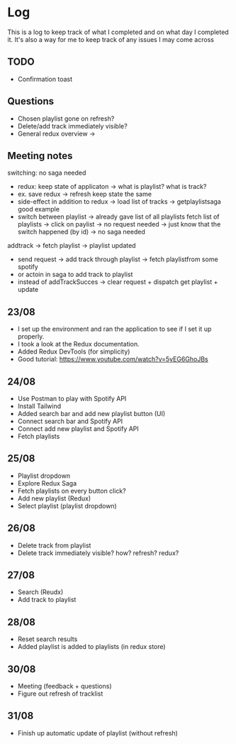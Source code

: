 # Log

This is a log to keep track of what I completed and on what day I completed it. It's also a way for me to keep track of any issues I may come across

## TODO
 - Confirmation toast

## Questions

- Chosen playlist gone on refresh?
- Delete/add track immediately visible?
- General redux overview -> 

## Meeting notes

switching: no saga needed
 - redux: keep state of applicaton -> what is playlist? what is track?
 - ex. save redux -> refresh keep state the same
 - side-effect in addition to redux -> load list of tracks -> getplaylistsaga good example
 - switch between playlist -> already gave list of all playlists fetch list of playlists -> click on paylist -> no request needed -> just know that the switch happened (by id) -> no saga needed
 
addtrack -> fetch playlist -> playlist updated
 - send request -> add track through playlist -> fetch playlistfrom some spotify
 - or actoin in saga to add track to playlist
 - instead of addTrackSucces -> clear request + dispatch get playlist + update

## 23/08

- I set up the environment and ran the application to see if I set it up properly.
- I took a look at the Redux documentation.
- Added Redux DevTools (for simplicity)
- Good tutorial: https://www.youtube.com/watch?v=5yEG6GhoJBs

## 24/08

- Use Postman to play with Spotify API 
- Install Tailwind
- Added search bar and add new playlist button (UI)
- Connect search bar and Spotify API
- Connect add new playlist and Spotify API
- Fetch playlists

## 25/08

- Playlist dropdown
- Explore Redux Saga
- Fetch playlists on every button click?
- Add new playlist (Redux)
- Select playlist (playlist dropdown)

## 26/08

- Delete track from playlist
- Delete track immediately visible? how? refresh? redux?

## 27/08

- Search (Reudx)
- Add track to playlist

## 28/08

- Reset search results
- Added playlist is added to playlists (in redux store)

## 30/08 

- Meeting (feedback + questions)
- Figure out refresh of tracklist

## 31/08

- Finish up automatic update of playlist (without refresh)